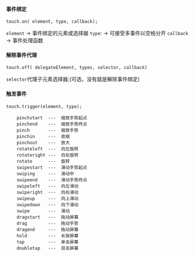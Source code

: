 #### 事件绑定 ####

```
touch.on( element, type, callback);
```

`element` -> 事件绑定的元素或选择器
`type`: -> 可接受多事件以空格分开
`callback` -> 事件处理函数

#### 解除事件代理 ####

```
touch.off( delegateElement, types, selector, callback)
```

`selector`代理子元素选择器;(可选，没有就是解除事件绑定)

#### 触发事件 ####
```
touch.trigger(element, type);
```

		pinchstart  ---  缩放手势起点
		pinchend  	---  缩放手势终点
		pinch		---  缩放手势
		pinchin     ---  收缩
		pinchout    ---  放大
		rotateleft  ---  向左旋转
		rotateright ---  向右旋转
		rotate      ---  旋转
		swipestart  ---  滑动手势起点
		swiping     ---  滑动中
		swipeend	---  滑动手势终点
		swipeleft	---  向左滑动
		swiperight	---  向右滑动
		swipeup		---  向上滑动
		swipedown	---  向下滑动
		swipe		---  滑动
		dragstart	---  拖动屏幕
		drag		---  拖动手势
		dragend		---  拖动屏幕
		hold		---  长按屏幕
		tap			---  单击屏幕
		doubletap   ---  双击屏幕



